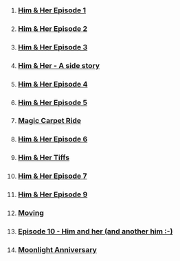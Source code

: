 

1. ### [Him & Her Episode 1](her_1.md)
2. ### [Him & Her Episode 2](doll_him.md)
3. ### [Him & Her Episode 3](proposal_her.md)
4. ### [Him & Her - A side story](side_story_her.md)
5. ### [Him & Her Episode 4](her_4.md)
6. ### [Him & Her Episode 5](trek_him.md)
7. ### [Magic Carpet Ride](magic_carpet.md)
6. ### [Him & Her Episode 6](hug_him.md)
7. ### [Him & Her Tiffs](tiffs_him.md)
8. ### [Him & Her Episode 7](him_7.md)
9. ### [Him & Her Episode 9](him_9.md)

7. ### [Moving](moving_him.md)
8. ### [Episode 10 - Him and her (and another him :-)](another_him.md)

9. ### [Moonlight Anniversary](moonlight.md)
